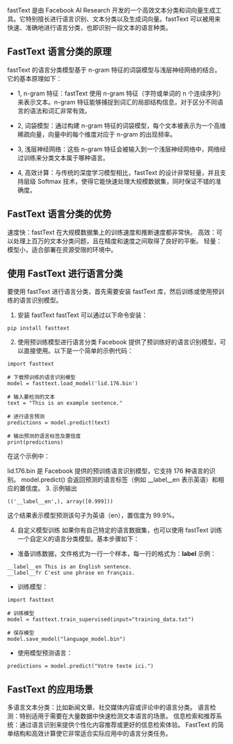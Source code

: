 fastText 是由 Facebook AI Research 开发的一个高效文本分类和词向量生成工具。它特别擅长进行语言识别、文本分类以及生成词向量。fastText 可以被用来快速、准确地进行语言分类，也即识别一段文本的语言种类。

## FastText 语言分类的原理
fastText 的语言分类模型基于 n-gram 特征的词袋模型与浅层神经网络的结合。它的基本原理如下：

- 1, n-gram 特征：fastText 使用 n-gram 特征（字符或单词的 n 个连续序列）来表示文本。n-gram 特征能够捕捉到词汇的局部结构信息，对于区分不同语言的语法和词汇非常有效。

- 2, 词袋模型：通过构建 n-gram 特征的词袋模型，每个文本被表示为一个高维稀疏向量，向量中的每个维度对应于 n-gram 的出现频率。

- 3, 浅层神经网络：这些 n-gram 特征会被输入到一个浅层神经网络中，网络经过训练来分类文本属于哪种语言。

- 4, 高效计算：与传统的深度学习模型相比，fastText 的设计非常轻量，并且支持层级 Softmax 技术，使得它能快速处理大规模数据集，同时保证不错的准确度。

## FastText 语言分类的优势
速度快：fastText 在大规模数据集上的训练速度和推断速度都非常快。
高效：可以处理上百万的文本分类问题，且在精度和速度之间取得了良好的平衡。
轻量：模型小，适合部署在资源受限的环境中。

## 使用 FastText 进行语言分类
要使用 fastText 进行语言分类，首先需要安装 fastText 库，然后训练或使用预训练的语言识别模型。

1. 安装 fastText
fastText 可以通过以下命令安装：
```
pip install fasttext
```

2. 使用预训练模型进行语言分类
Facebook 提供了预训练好的语言识别模型，可以直接使用。以下是一个简单的示例代码：
```
import fasttext

# 下载预训练的语言识别模型
model = fasttext.load_model('lid.176.bin')

# 输入要检测的文本
text = "This is an example sentence."

# 进行语言预测
predictions = model.predict(text)

# 输出预测的语言标签及置信度
print(predictions)
```
在这个示例中：

lid.176.bin 是 Facebook 提供的预训练语言识别模型，它支持 176 种语言的识别。
model.predict() 会返回预测的语言标签（例如 __label__en 表示英语）和相应的置信度。
3. 示例输出
```
(('__label__en',), array([0.999]))
```
这个结果表示模型预测该句子为英语（en），置信度为 99.9%。

4. 自定义模型训练
如果你有自己特定的语言数据集，也可以使用 fastText 训练一个自定义的语言分类模型。基本步骤如下：

- 准备训练数据，文件格式为一行一个样本，每一行的格式为：__label__<language> <text>
示例：
```
__label__en This is an English sentence.
__label__fr C'est une phrase en français.
```
- 训练模型：
```
import fasttext

# 训练模型
model = fasttext.train_supervised(input="training_data.txt")

# 保存模型
model.save_model("language_model.bin")
```
- 使用模型预测语言：
```
predictions = model.predict("Votre texte ici.")
```

## FastText 的应用场景
多语言文本分类：比如新闻文章、社交媒体内容或评论中的语言分类。
语言检测：特别适用于需要在大量数据中快速检测文本语言的场景。
信息检索和推荐系统：通过语言识别来提供个性化内容推荐或更好的信息检索体验。
FastText 的简单结构和高效计算使它非常适合实际应用中的语言分类任务。






